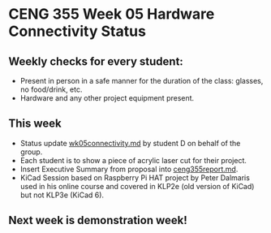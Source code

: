 # CENG 355 Week 05 Hardware Connectivity Status
## Weekly checks for every student:
- Present in person in a safe manner for the duration of the class: glasses, no food/drink, etc.
- Hardware and any other project equipment present.
## This week
- Status update [wk05connectivity.md](wk05connectivity.md) by student D on behalf of the group.
- Each student is to show a piece of acrylic laser cut for their project.
- Insert Executive Summary from proposal into [ceng355report.md](ceng355report.md).
- KiCad Session based on Raspberry Pi HAT project by Peter Dalmaris used in his online course and covered in KLP2e (old version of KiCad) but not KLP3e (KiCad 6).
## Next week is demonstration week!

